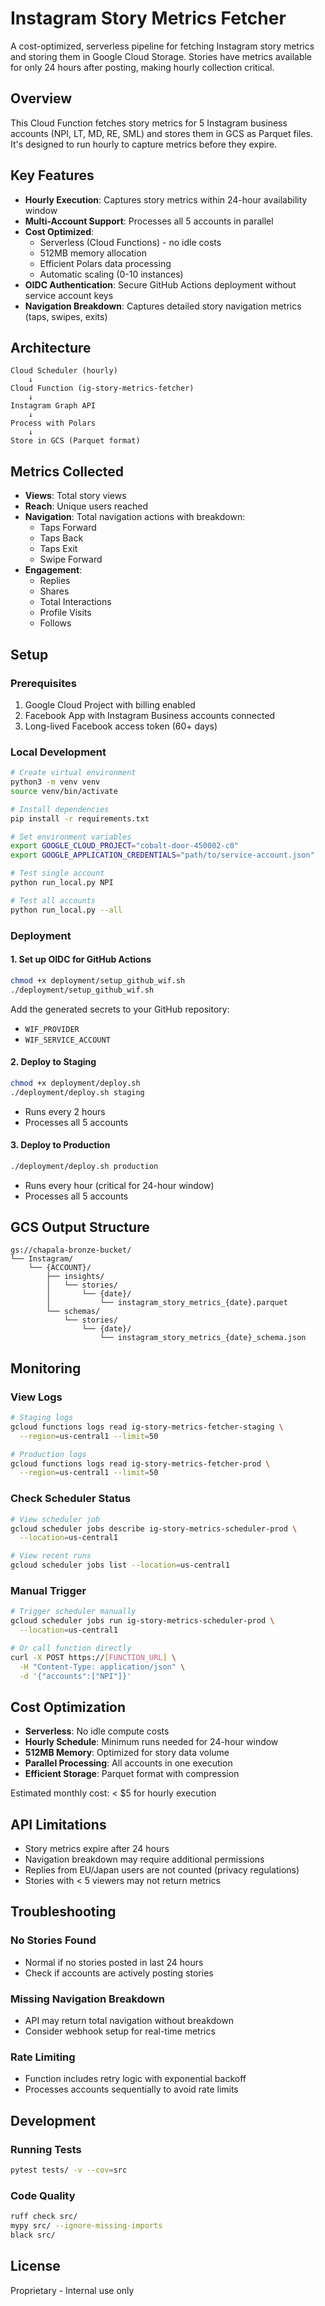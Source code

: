 # Instagram Story Metrics Fetcher

A cost-optimized, serverless pipeline for fetching Instagram story metrics and storing them in Google Cloud Storage. Stories have metrics available for only 24 hours after posting, making hourly collection critical.

## Overview

This Cloud Function fetches story metrics for 5 Instagram business accounts (NPI, LT, MD, RE, SML) and stores them in GCS as Parquet files. It's designed to run hourly to capture metrics before they expire.

## Key Features

- **Hourly Execution**: Captures story metrics within 24-hour availability window
- **Multi-Account Support**: Processes all 5 accounts in parallel
- **Cost Optimized**: 
  - Serverless (Cloud Functions) - no idle costs
  - 512MB memory allocation
  - Efficient Polars data processing
  - Automatic scaling (0-10 instances)
- **OIDC Authentication**: Secure GitHub Actions deployment without service account keys
- **Navigation Breakdown**: Captures detailed story navigation metrics (taps, swipes, exits)

## Architecture

```
Cloud Scheduler (hourly)
    ↓
Cloud Function (ig-story-metrics-fetcher)
    ↓
Instagram Graph API
    ↓
Process with Polars
    ↓
Store in GCS (Parquet format)
```

## Metrics Collected

- **Views**: Total story views
- **Reach**: Unique users reached
- **Navigation**: Total navigation actions with breakdown:
  - Taps Forward
  - Taps Back
  - Taps Exit
  - Swipe Forward
- **Engagement**:
  - Replies
  - Shares
  - Total Interactions
  - Profile Visits
  - Follows

## Setup

### Prerequisites

1. Google Cloud Project with billing enabled
2. Facebook App with Instagram Business accounts connected
3. Long-lived Facebook access token (60+ days)

### Local Development

```bash
# Create virtual environment
python3 -m venv venv
source venv/bin/activate

# Install dependencies
pip install -r requirements.txt

# Set environment variables
export GOOGLE_CLOUD_PROJECT="cobalt-door-450002-c0"
export GOOGLE_APPLICATION_CREDENTIALS="path/to/service-account.json"

# Test single account
python run_local.py NPI

# Test all accounts
python run_local.py --all
```

### Deployment

#### 1. Set up OIDC for GitHub Actions

```bash
chmod +x deployment/setup_github_wif.sh
./deployment/setup_github_wif.sh
```

Add the generated secrets to your GitHub repository:
- `WIF_PROVIDER`
- `WIF_SERVICE_ACCOUNT`

#### 2. Deploy to Staging

```bash
chmod +x deployment/deploy.sh
./deployment/deploy.sh staging
```

- Runs every 2 hours
- Processes all 5 accounts

#### 3. Deploy to Production

```bash
./deployment/deploy.sh production
```

- Runs every hour (critical for 24-hour window)
- Processes all 5 accounts

## GCS Output Structure

```
gs://chapala-bronze-bucket/
└── Instagram/
    └── {ACCOUNT}/
        ├── insights/
        │   └── stories/
        │       └── {date}/
        │           └── instagram_story_metrics_{date}.parquet
        └── schemas/
            └── stories/
                └── {date}/
                    └── instagram_story_metrics_{date}_schema.json
```

## Monitoring

### View Logs

```bash
# Staging logs
gcloud functions logs read ig-story-metrics-fetcher-staging \
  --region=us-central1 --limit=50

# Production logs
gcloud functions logs read ig-story-metrics-fetcher-prod \
  --region=us-central1 --limit=50
```

### Check Scheduler Status

```bash
# View scheduler job
gcloud scheduler jobs describe ig-story-metrics-scheduler-prod \
  --location=us-central1

# View recent runs
gcloud scheduler jobs list --location=us-central1
```

### Manual Trigger

```bash
# Trigger scheduler manually
gcloud scheduler jobs run ig-story-metrics-scheduler-prod \
  --location=us-central1

# Or call function directly
curl -X POST https://[FUNCTION_URL] \
  -H "Content-Type: application/json" \
  -d '{"accounts":["NPI"]}'
```

## Cost Optimization

- **Serverless**: No idle compute costs
- **Hourly Schedule**: Minimum runs needed for 24-hour window
- **512MB Memory**: Optimized for story data volume
- **Parallel Processing**: All accounts in one execution
- **Efficient Storage**: Parquet format with compression

Estimated monthly cost: < $5 for hourly execution

## API Limitations

- Story metrics expire after 24 hours
- Navigation breakdown may require additional permissions
- Replies from EU/Japan users are not counted (privacy regulations)
- Stories with < 5 viewers may not return metrics

## Troubleshooting

### No Stories Found
- Normal if no stories posted in last 24 hours
- Check if accounts are actively posting stories

### Missing Navigation Breakdown
- API may return total navigation without breakdown
- Consider webhook setup for real-time metrics

### Rate Limiting
- Function includes retry logic with exponential backoff
- Processes accounts sequentially to avoid rate limits

## Development

### Running Tests

```bash
pytest tests/ -v --cov=src
```

### Code Quality

```bash
ruff check src/
mypy src/ --ignore-missing-imports
black src/
```

## License

Proprietary - Internal use only